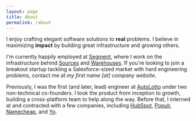 ```yaml
---
layout: page
title: About
permalink: /about
---
```


I enjoy crafting elegant software solutions to **real** problems. I believe in
maximizing **impact** by building great infrastructure and growing others.

I'm currently happily employed at [Segment](https://segment.com/), where I work on the
infrastructure behind [Sources](https://segment.com/sources) and
[Warehouses](https://segment.com/warehouses). If you're looking to join a
breakout startup tackling a Salesforce-sized market with hard engineering
problems, contact me at _my first name [at] company website_.

Previously, I was the first (and later, lead) engineer at [AutoLotto](http://autolotto.com/)
under two non-technical co-founders. I took the product from inception to growth,
building a cross-platform team to help along the way. Before that, I interned at and contracted with a few companies, including
[HubSpot](https://www.hubspot.com/), [Populr](https://populr.me/),
[Namecheap](https://www.namecheap.com/), and [Yo](http://www.justyo.co/).
